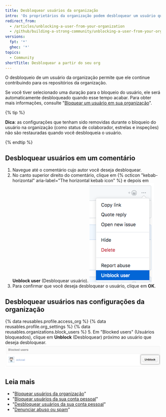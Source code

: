 ```yaml
---
title: Desbloquear usuários da organização
intro: 'Os proprietários da organização podem desbloquear um usuário que tenha sido bloqueado anteriormente, restaurando o acesso dele aos repositórios da organização.'
redirect_from:
  - /articles/unblocking-a-user-from-your-organization
  - /github/building-a-strong-community/unblocking-a-user-from-your-organization
versions:
  fpt: '*'
  ghec: '*'
topics:
  - Community
shortTitle: Desbloquear a partir do seu org
---
```


O desbloqueio de um usuário da organização permite que ele continue contribuindo para os repositórios da organização.

Se você tiver selecionado uma duração para o bloqueio do usuário, ele será automaticamente desbloqueado quando esse tempo acabar. Para obter mais informações, consulte "[Bloquear um usuário em sua organização](/articles/blocking-a-user-from-your-organization)".

{% tip %}

**Dica**: as configurações que tenham sido removidas durante o bloqueio do usuário na organização (como status de colaborador, estrelas e inspeções) não são restauradas quando você desbloqueia o usuário.

{% endtip %}

## Desbloquear usuários em um comentário

1. Navegue até o comentário cujo autor você deseja desbloquear.
2. No canto superior direito do comentário, clique em {% octicon "kebab-horizontal" aria-label="The horizontal kebab icon" %} e depois em **Unblock user** (Desbloquear usuário). ![Ícone horizontal kebab e menu comment moderation (moderação de comentários) mostrando a opção unblock user (desbloquear usuário)](/assets/images/help/repository/comment-menu-unblock-user.png)
3. Para confirmar que você deseja desbloquear o usuário, clique em **OK**.

## Desbloquear usuários nas configurações da organização


{% data reusables.profile.access_org %}
{% data reusables.profile.org_settings %}
{% data reusables.organizations.block_users %}
5. Em "Blocked users" (Usuários bloqueados), clique em **Unblock** (Desbloquear) próximo ao usuário que deseja desbloquear. ![Botão Unblock user (Desbloquear usuário)](/assets/images/help/organizations/org-unblock-user-button.png)

## Leia mais

- "[Bloquear usuários da organização](/communities/maintaining-your-safety-on-github/blocking-a-user-from-your-organization)"
- "[Bloquear usuários da sua conta pessoal](/communities/maintaining-your-safety-on-github/blocking-a-user-from-your-personal-account)"
- "[Desbloquear usuários da sua conta pessoal](/communities/maintaining-your-safety-on-github/unblocking-a-user-from-your-personal-account)"
- "[Denunciar abuso ou spam](/communities/maintaining-your-safety-on-github/reporting-abuse-or-spam)"
